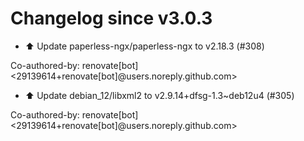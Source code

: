 # Changelog since v3.0.3
- ⬆️ Update paperless-ngx/paperless-ngx to v2.18.3 (#308)

Co-authored-by: renovate[bot] <29139614+renovate[bot]@users.noreply.github.com> 
- ⬆️ Update debian_12/libxml2 to v2.9.14+dfsg-1.3~deb12u4 (#305)

Co-authored-by: renovate[bot] <29139614+renovate[bot]@users.noreply.github.com> 
